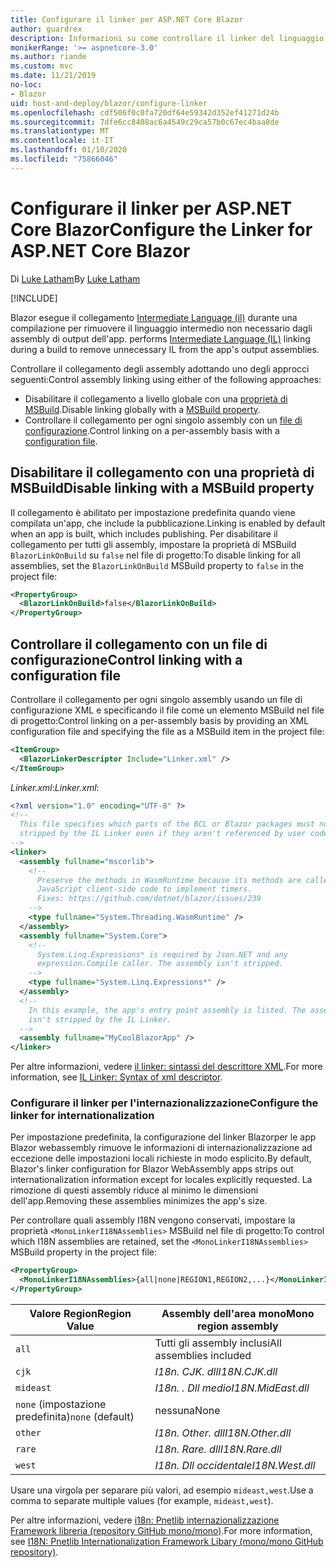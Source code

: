 ```yaml
---
title: Configurare il linker per ASP.NET Core Blazor
author: guardrex
description: Informazioni su come controllare il linker del linguaggio intermedio (IL) quando si compila un'app Blazor.
monikerRange: '>= aspnetcore-3.0'
ms.author: riande
ms.custom: mvc
ms.date: 11/21/2019
no-loc:
- Blazor
uid: host-and-deploy/blazor/configure-linker
ms.openlocfilehash: cdf506f0c0fa720df64e59342d352ef41271d24b
ms.sourcegitcommit: 7dfe6cc8408ac6a4549c29ca57b0c67ec4baa8de
ms.translationtype: MT
ms.contentlocale: it-IT
ms.lasthandoff: 01/10/2020
ms.locfileid: "75866046"
---
```

# <a name="configure-the-linker-for-aspnet-core-opno-locblazor"></a><span data-ttu-id="2e494-103">Configurare il linker per ASP.NET Core Blazor</span><span class="sxs-lookup"><span data-stu-id="2e494-103">Configure the Linker for ASP.NET Core Blazor</span></span>

<span data-ttu-id="2e494-104">Di [Luke Latham](https://github.com/guardrex)</span><span class="sxs-lookup"><span data-stu-id="2e494-104">By [Luke Latham](https://github.com/guardrex)</span></span>

[!INCLUDE[](~/includes/blazorwasm-preview-notice.md)]

Blazor<span data-ttu-id="2e494-105"> esegue il collegamento [Intermediate Language (il)](/dotnet/standard/managed-code#intermediate-language--execution) durante una compilazione per rimuovere il linguaggio intermedio non necessario dagli assembly di output dell'app.</span><span class="sxs-lookup"><span data-stu-id="2e494-105"> performs [Intermediate Language (IL)](/dotnet/standard/managed-code#intermediate-language--execution) linking during a build to remove unnecessary IL from the app's output assemblies.</span></span>

<span data-ttu-id="2e494-106">Controllare il collegamento degli assembly adottando uno degli approcci seguenti:</span><span class="sxs-lookup"><span data-stu-id="2e494-106">Control assembly linking using either of the following approaches:</span></span>

* <span data-ttu-id="2e494-107">Disabilitare il collegamento a livello globale con una [proprietà di MSBuild](#disable-linking-with-a-msbuild-property).</span><span class="sxs-lookup"><span data-stu-id="2e494-107">Disable linking globally with a [MSBuild property](#disable-linking-with-a-msbuild-property).</span></span>
* <span data-ttu-id="2e494-108">Controllare il collegamento per ogni singolo assembly con un [file di configurazione](#control-linking-with-a-configuration-file).</span><span class="sxs-lookup"><span data-stu-id="2e494-108">Control linking on a per-assembly basis with a [configuration file](#control-linking-with-a-configuration-file).</span></span>

## <a name="disable-linking-with-a-msbuild-property"></a><span data-ttu-id="2e494-109">Disabilitare il collegamento con una proprietà di MSBuild</span><span class="sxs-lookup"><span data-stu-id="2e494-109">Disable linking with a MSBuild property</span></span>

<span data-ttu-id="2e494-110">Il collegamento è abilitato per impostazione predefinita quando viene compilata un'app, che include la pubblicazione.</span><span class="sxs-lookup"><span data-stu-id="2e494-110">Linking is enabled by default when an app is built, which includes publishing.</span></span> <span data-ttu-id="2e494-111">Per disabilitare il collegamento per tutti gli assembly, impostare la proprietà di MSBuild `BlazorLinkOnBuild` su `false` nel file di progetto:</span><span class="sxs-lookup"><span data-stu-id="2e494-111">To disable linking for all assemblies, set the `BlazorLinkOnBuild` MSBuild property to `false` in the project file:</span></span>

```xml
<PropertyGroup>
  <BlazorLinkOnBuild>false</BlazorLinkOnBuild>
</PropertyGroup>
```

## <a name="control-linking-with-a-configuration-file"></a><span data-ttu-id="2e494-112">Controllare il collegamento con un file di configurazione</span><span class="sxs-lookup"><span data-stu-id="2e494-112">Control linking with a configuration file</span></span>

<span data-ttu-id="2e494-113">Controllare il collegamento per ogni singolo assembly usando un file di configurazione XML e specificando il file come un elemento MSBuild nel file di progetto:</span><span class="sxs-lookup"><span data-stu-id="2e494-113">Control linking on a per-assembly basis by providing an XML configuration file and specifying the file as a MSBuild item in the project file:</span></span>

```xml
<ItemGroup>
  <BlazorLinkerDescriptor Include="Linker.xml" />
</ItemGroup>
```

<span data-ttu-id="2e494-114">*Linker.xml*:</span><span class="sxs-lookup"><span data-stu-id="2e494-114">*Linker.xml*:</span></span>

```xml
<?xml version="1.0" encoding="UTF-8" ?>
<!--
  This file specifies which parts of the BCL or Blazor packages must not be
  stripped by the IL Linker even if they aren't referenced by user code.
-->
<linker>
  <assembly fullname="mscorlib">
    <!--
      Preserve the methods in WasmRuntime because its methods are called by 
      JavaScript client-side code to implement timers.
      Fixes: https://github.com/dotnet/blazor/issues/239
    -->
    <type fullname="System.Threading.WasmRuntime" />
  </assembly>
  <assembly fullname="System.Core">
    <!--
      System.Linq.Expressions* is required by Json.NET and any 
      expression.Compile caller. The assembly isn't stripped.
    -->
    <type fullname="System.Linq.Expressions*" />
  </assembly>
  <!--
    In this example, the app's entry point assembly is listed. The assembly
    isn't stripped by the IL Linker.
  -->
  <assembly fullname="MyCoolBlazorApp" />
</linker>
```

<span data-ttu-id="2e494-115">Per altre informazioni, vedere [il linker: sintassi del descrittore XML](https://github.com/mono/linker/blob/master/src/linker/README.md#syntax-of-xml-descriptor).</span><span class="sxs-lookup"><span data-stu-id="2e494-115">For more information, see [IL Linker: Syntax of xml descriptor](https://github.com/mono/linker/blob/master/src/linker/README.md#syntax-of-xml-descriptor).</span></span>

### <a name="configure-the-linker-for-internationalization"></a><span data-ttu-id="2e494-116">Configurare il linker per l'internazionalizzazione</span><span class="sxs-lookup"><span data-stu-id="2e494-116">Configure the linker for internationalization</span></span>

<span data-ttu-id="2e494-117">Per impostazione predefinita, la configurazione del linker Blazorper le app Blazor webassembly rimuove le informazioni di internazionalizzazione ad eccezione delle impostazioni locali richieste in modo esplicito.</span><span class="sxs-lookup"><span data-stu-id="2e494-117">By default, Blazor's linker configuration for Blazor WebAssembly apps strips out internationalization information except for locales explicitly requested.</span></span> <span data-ttu-id="2e494-118">La rimozione di questi assembly riduce al minimo le dimensioni dell'app.</span><span class="sxs-lookup"><span data-stu-id="2e494-118">Removing these assemblies minimizes the app's size.</span></span>

<span data-ttu-id="2e494-119">Per controllare quali assembly I18N vengono conservati, impostare la proprietà `<MonoLinkerI18NAssemblies>` MSBuild nel file di progetto:</span><span class="sxs-lookup"><span data-stu-id="2e494-119">To control which I18N assemblies are retained, set the `<MonoLinkerI18NAssemblies>` MSBuild property in the project file:</span></span>

```xml
<PropertyGroup>
  <MonoLinkerI18NAssemblies>{all|none|REGION1,REGION2,...}</MonoLinkerI18NAssemblies>
</PropertyGroup>
```

| <span data-ttu-id="2e494-120">Valore Region</span><span class="sxs-lookup"><span data-stu-id="2e494-120">Region Value</span></span>     | <span data-ttu-id="2e494-121">Assembly dell'area mono</span><span class="sxs-lookup"><span data-stu-id="2e494-121">Mono region assembly</span></span>    |
| ---------------- | ----------------------- |
| `all`            | <span data-ttu-id="2e494-122">Tutti gli assembly inclusi</span><span class="sxs-lookup"><span data-stu-id="2e494-122">All assemblies included</span></span> |
| `cjk`            | <span data-ttu-id="2e494-123">*I18n. CJK. dll*</span><span class="sxs-lookup"><span data-stu-id="2e494-123">*I18N.CJK.dll*</span></span>          |
| `mideast`        | <span data-ttu-id="2e494-124">*I18n. . Dll medio*</span><span class="sxs-lookup"><span data-stu-id="2e494-124">*I18N.MidEast.dll*</span></span>      |
| <span data-ttu-id="2e494-125">`none` (impostazione predefinita)</span><span class="sxs-lookup"><span data-stu-id="2e494-125">`none` (default)</span></span> | <span data-ttu-id="2e494-126">nessuna</span><span class="sxs-lookup"><span data-stu-id="2e494-126">None</span></span>                    |
| `other`          | <span data-ttu-id="2e494-127">*I18n. Other. dll*</span><span class="sxs-lookup"><span data-stu-id="2e494-127">*I18N.Other.dll*</span></span>        |
| `rare`           | <span data-ttu-id="2e494-128">*I18n. Rare. dll*</span><span class="sxs-lookup"><span data-stu-id="2e494-128">*I18N.Rare.dll*</span></span>         |
| `west`           | <span data-ttu-id="2e494-129">*I18n. Dll occidentale*</span><span class="sxs-lookup"><span data-stu-id="2e494-129">*I18N.West.dll*</span></span>         |

<span data-ttu-id="2e494-130">Usare una virgola per separare più valori, ad esempio `mideast,west`.</span><span class="sxs-lookup"><span data-stu-id="2e494-130">Use a comma to separate multiple values (for example, `mideast,west`).</span></span>

<span data-ttu-id="2e494-131">Per altre informazioni, vedere [i18n: Pnetlib internazionalizzazione Framework libreria (repository GitHub mono/mono)](https://github.com/mono/mono/tree/master/mcs/class/I18N).</span><span class="sxs-lookup"><span data-stu-id="2e494-131">For more information, see [I18N: Pnetlib Internationalization Framework Libary (mono/mono GitHub repository)](https://github.com/mono/mono/tree/master/mcs/class/I18N).</span></span>
